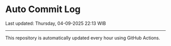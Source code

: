 # Auto Commit Log

Last updated: Thursday, 04-09-2025 22:13 WIB

---

This repository is automatically updated every hour using GitHub Actions.
